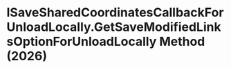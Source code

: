 # ISaveSharedCoordinatesCallbackForUnloadLocally.GetSaveModifiedLinksOptionForUnloadLocally Method (2026)

﻿